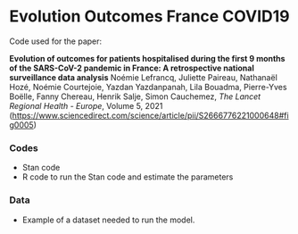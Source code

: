 # Evolution Outcomes France COVID19

Code used for the paper:

**Evolution of outcomes for patients hospitalised during the first 9 months of the SARS-CoV-2 pandemic in France: A retrospective national surveillance data analysis**
Noémie Lefrancq, Juliette Paireau, Nathanaël Hozé, Noémie Courtejoie, Yazdan Yazdanpanah, Lila Bouadma, Pierre-Yves Boëlle, Fanny Chereau, Henrik Salje, Simon Cauchemez,
_The Lancet Regional Health - Europe_, Volume 5, 2021 (https://www.sciencedirect.com/science/article/pii/S2666776221000648#fig0005)

### Codes
- Stan code
- R code to run the Stan code and estimate the parameters

### Data
- Example of a dataset needed to run the model.
